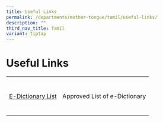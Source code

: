 ```yaml
---
title: Useful Links
permalink: /departments/mother-tongue/tamil/useful-links/
description: ""
third_nav_title: Tamil
variant: tiptap
---
```

<h1>Useful Links</h1>
<table>
<tbody>
<tr>
<th rowspan="1" colspan="1">
<p></p>
</th>
<th rowspan="1" colspan="1">
<p></p>
</th>
</tr>
<tr>
<td rowspan="1" colspan="1">
<p><a href="/files/approved_mtl_dictionaries_2024_exam.pdf" rel="noopener noreferrer nofollow" target="_blank">E-Dictionary List</a>
</p>
</td>
<td rowspan="1" colspan="1">
<p>Approved List of e-Dictionary</p>
</td>
</tr>
<tr>
<td rowspan="1" colspan="1">
<p></p>
</td>
<td rowspan="1" colspan="1">
<p></p>
</td>
</tr>
</tbody>
</table>
<p></p>